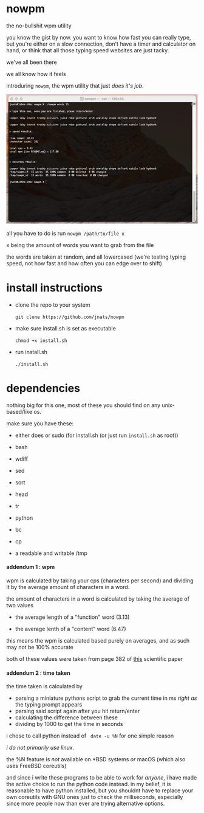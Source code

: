 # nowpm

the no-bullshit wpm utility

you know the gist by now. you want to know how fast you can really type, but you're either on a slow connection, don't have a timer and calculator on hand, or think that all those typing speed websites are just tacky.

we've all been there

we all know how it feels



introduring `nowpm`, the wpm utility that just *does it's job*.

![](screenshot.png)



all you have to do is run `nowpm /path/to/file x`

x being the amount of words you want to grab from the file

the words are taken at random, and all lowercased (we're testing typing speed, not how fast and how often you can edge over to shift)

# install instructions

- clone the repo to your system

  `git clone https://github.com/jnats/nowpm`

- make sure install.sh is set as executable

  `chmod +x install.sh`

- run install.sh

  `./install.sh`



# dependencies

nothing big for this one, most of these you should find on any unix-based/like os.

make sure you have these: 

- either does or sudo (for install.sh (or just run `install.sh` as root))

- bash
- wdiff
- sed
- sort
- head
- tr
- python
- bc
- cp
- a readable and writable /tmp

#### addendum 1 : wpm

wpm is calculated by taking your cps (characters per second) and dividing it by the average amount of characters in a word.



the amount of characters in a word is calculated by taking the average of two values

- the average length of a "function" word (3.13)

- the average lenth of a "content" word (6.47)

  

this means the wpm is calculated based purely on averages, and as such may not be 100% accurate

both of these values were taken from page 382 of [this](https://pdf.sciencedirectassets.com/273276/1-s2.0-S0019995800X01489/1-s2.0-S0019995858902298/main.pdf) scientific paper

#### addendum 2 : time taken

the time taken is calculated by

- parsing a miniature pythons script to grab the current time in ms *right as* the typing prompt appears
- parsing said script again after you hit return/enter
- calculating the difference between these
- dividing by 1000 to get the time in seconds



i chose to call python instead of ` date -u %N` for one simple reason



*i do not primarily use linux.*



the %N feature is *not* available on *BSD systems *or* macOS (which also uses FreeBSD coreutils)

and since i write these programs to be able to work for *anyone*, i have made the active choice to run the python code instead. in my belief, it is reasonable to have python installed, but you shouldnt have to replace your own coreutils with GNU ones just to check the milliseconds, especially since more people now than ever are trying alternative options.
